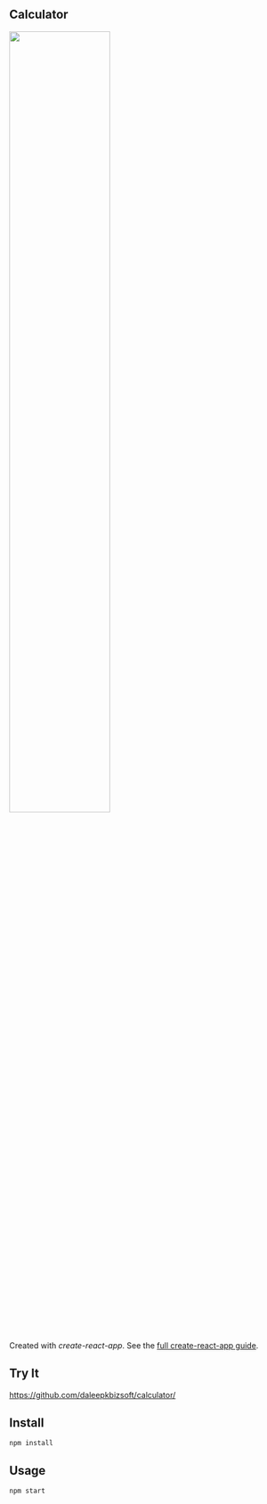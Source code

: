 Calculator
---
<img src="Logotype primary.png" width="60%" height="60%" />

Created with *create-react-app*. See the [full create-react-app guide](https://github.com/daleepkbizsoft/).



Try It
---

https://github.com/daleepkbizsoft/calculator/


Install
---

`npm install`



Usage
---

`npm start`
